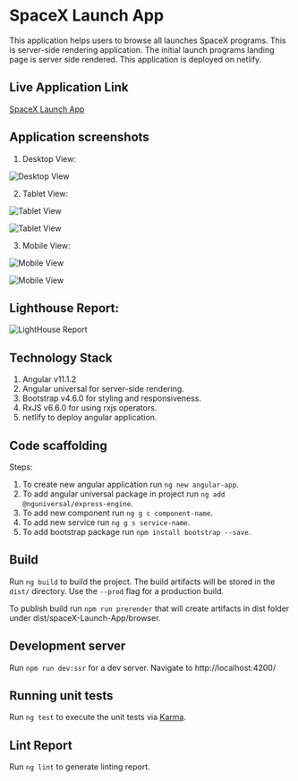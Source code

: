 # SpaceX Launch App

This application helps users to browse all launches SpaceX programs. This is server-side rendering application. 
The initial launch programs landing page is server side rendered. This application is deployed on netlify.

## Live Application Link

[SpaceX Launch App](https://amazing-mahavira-4eb744.netlify.app/)


## Application screenshots

1. Desktop View:

![Desktop View](./images/desktop-view.png)

2. Tablet View:

![Tablet View](./images/tablet-filter-view.png)

![Tablet View](./images/tablet-card-view.png)


3. Mobile View:

![Mobile View](./images/mobile-filter-view.png)

![Mobile View](./images/mobile-card-view.png)

## Lighthouse Report:

![LightHouse Report](./images/lighthouse-report.png)

## Technology Stack

1. Angular v11.1.2
2. Angular universal for server-side rendering.
3. Bootstrap v4.6.0 for styling and responsiveness.
4. RxJS v6.6.0 for using rxjs operators.
5. netlify to deploy angular application.


## Code scaffolding
Steps:

1. To create new angular application run `ng new angular-app`.
2. To add angular universal package in project run `ng add @nguniversal/express-engine`.
3. To add new component run `ng g c component-name`.
4. To add new service run `ng g s service-name`.
5. To add bootstrap package run `npm install bootstrap --save`.

## Build

Run `ng build` to build the project. The build artifacts will be stored in the `dist/` directory. Use the `--prod` flag for a production build.

To publish build run `npm run prerender` that will create artifacts in dist folder under dist/spaceX-Launch-App/browser.

## Development server

Run `npm run dev:ssr` for a dev server. Navigate to http://localhost:4200/

## Running unit tests

Run `ng test` to execute the unit tests via [Karma](https://karma-runner.github.io).

## Lint Report
Run `ng lint` to generate linting report.



